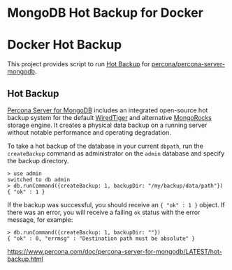 # MongoDB Hot Backup for Docker

# Docker Hot Backup

This project provides script to run [Hot Backup](#hot-backup) for [percona/percona-server-mongodb].

[percona/percona-server-mongodb]: https://hub.docker.com/r/percona/percona-server-mongodb/

## Hot Backup

[Percona Server for MongoDB] includes an integrated open-source hot backup system for the default [WiredTiger] and alternative [MongoRocks] storage engine. It creates a physical data backup on a running server without notable performance and operating degradation.

[Percona Server for MongoDB]: https://www.percona.com/software/mongo-database/percona-server-for-mongodb
[WiredTiger]: https://docs.mongodb.org/manual/core/wiredtiger/
[MongoRocks]: https://www.percona.com/doc/percona-server-for-mongodb/LATEST/mongorocks.html#mongorocks

To take a hot backup of the database in your current `dbpath`, run the `createBackup` command as administrator on the `admin` database and specify the backup directory.

```
> use admin
switched to db admin
> db.runCommand({createBackup: 1, backupDir: "/my/backup/data/path"})
{ "ok" : 1 }
```

If the backup was successful, you should receive an `{ "ok" : 1 }` object. If there was an error, you will receive a failing `ok` status with the error message, for example:

```
> db.runCommand({createBackup: 1, backupDir: ""})
{ "ok" : 0, "errmsg" : "Destination path must be absolute" }
```

https://www.percona.com/doc/percona-server-for-mongodb/LATEST/hot-backup.html
